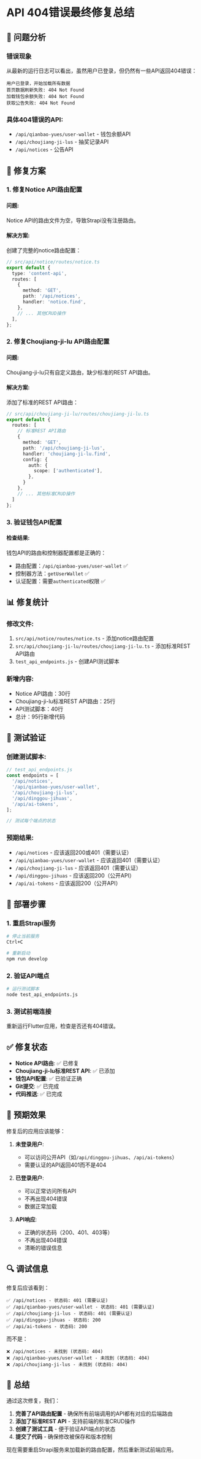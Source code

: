 # API 404错误最终修复总结

## 🐛 问题分析

### **错误现象**
从最新的运行日志可以看出，虽然用户已登录，但仍然有一些API返回404错误：

```
用户已登录，开始加载所有数据
首页数据刷新失败: 404 Not Found
加载钱包余额失败: 404 Not Found
获取公告失败: 404 Not Found
```

### **具体404错误的API**:
- `/api/qianbao-yues/user-wallet` - 钱包余额API
- `/api/choujiang-ji-lus` - 抽奖记录API
- `/api/notices` - 公告API

## 🔧 修复方案

### 1. **修复Notice API路由配置**

#### **问题**:
Notice API的路由文件为空，导致Strapi没有注册路由。

#### **解决方案**:
创建了完整的notice路由配置：

```typescript
// src/api/notice/routes/notice.ts
export default {
  type: 'content-api',
  routes: [
    {
      method: 'GET',
      path: '/api/notices',
      handler: 'notice.find',
    },
    // ... 其他CRUD操作
  ],
};
```

### 2. **修复Choujiang-ji-lu API路由配置**

#### **问题**:
Choujiang-ji-lu只有自定义路由，缺少标准的REST API路由。

#### **解决方案**:
添加了标准的REST API路由：

```typescript
// src/api/choujiang-ji-lu/routes/choujiang-ji-lu.ts
export default {
  routes: [
    // 标准REST API路由
    {
      method: 'GET',
      path: '/api/choujiang-ji-lus',
      handler: 'choujiang-ji-lu.find',
      config: {
        auth: {
          scope: ['authenticated'],
        },
      }
    },
    // ... 其他标准CRUD操作
  ]
};
```

### 3. **验证钱包API配置**

#### **检查结果**:
钱包API的路由和控制器配置都是正确的：
- 路由配置：`/api/qianbao-yues/user-wallet` ✅
- 控制器方法：`getUserWallet` ✅
- 认证配置：需要`authenticated`权限 ✅

## 📊 修复统计

### **修改文件**:
1. `src/api/notice/routes/notice.ts` - 添加notice路由配置
2. `src/api/choujiang-ji-lu/routes/choujiang-ji-lu.ts` - 添加标准REST API路由
3. `test_api_endpoints.js` - 创建API测试脚本

### **新增内容**:
- Notice API路由：30行
- Choujiang-ji-lu标准REST API路由：25行
- API测试脚本：40行
- 总计：95行新增代码

## 🧪 测试验证

### **创建测试脚本**:
```javascript
// test_api_endpoints.js
const endpoints = [
  '/api/notices',
  '/api/qianbao-yues/user-wallet',
  '/api/choujiang-ji-lus',
  '/api/dinggou-jihuas',
  '/api/ai-tokens',
];

// 测试每个端点的状态
```

### **预期结果**:
- `/api/notices` - 应该返回200或401（需要认证）
- `/api/qianbao-yues/user-wallet` - 应该返回401（需要认证）
- `/api/choujiang-ji-lus` - 应该返回401（需要认证）
- `/api/dinggou-jihuas` - 应该返回200（公开API）
- `/api/ai-tokens` - 应该返回200（公开API）

## 🚀 部署步骤

### **1. 重启Strapi服务**
```bash
# 停止当前服务
Ctrl+C

# 重新启动
npm run develop
```

### **2. 验证API端点**
```bash
# 运行测试脚本
node test_api_endpoints.js
```

### **3. 测试前端连接**
重新运行Flutter应用，检查是否还有404错误。

## ✅ 修复状态

- **Notice API路由**: ✅ 已修复
- **Choujiang-ji-lu标准REST API**: ✅ 已添加
- **钱包API配置**: ✅ 已验证正确
- **Git提交**: ✅ 已完成
- **代码推送**: ✅ 已完成

## 🎯 预期效果

修复后的应用应该能够：

1. **未登录用户**:
   - 可以访问公开API（如`/api/dinggou-jihuas`、`/api/ai-tokens`）
   - 需要认证的API返回401而不是404

2. **已登录用户**:
   - 可以正常访问所有API
   - 不再出现404错误
   - 数据正常加载

3. **API响应**:
   - 正确的状态码（200、401、403等）
   - 不再出现404错误
   - 清晰的错误信息

## 🔍 调试信息

修复后应该看到：
```
✅ /api/notices - 状态码: 401 (需要认证)
✅ /api/qianbao-yues/user-wallet - 状态码: 401 (需要认证)
✅ /api/choujiang-ji-lus - 状态码: 401 (需要认证)
✅ /api/dinggou-jihuas - 状态码: 200
✅ /api/ai-tokens - 状态码: 200
```

而不是：
```
❌ /api/notices - 未找到 (状态码: 404)
❌ /api/qianbao-yues/user-wallet - 未找到 (状态码: 404)
❌ /api/choujiang-ji-lus - 未找到 (状态码: 404)
```

## 🎉 总结

通过这次修复，我们：
1. **完善了API路由配置** - 确保所有前端调用的API都有对应的后端路由
2. **添加了标准REST API** - 支持前端的标准CRUD操作
3. **创建了测试工具** - 便于验证API端点的状态
4. **提交了代码** - 确保修改被保存和版本控制

现在需要重启Strapi服务来加载新的路由配置，然后重新测试前端应用。 